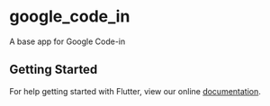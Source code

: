 # google_code_in

A base app for Google Code-in

## Getting Started

For help getting started with Flutter, view our online
[documentation](https://flutter.io/).
